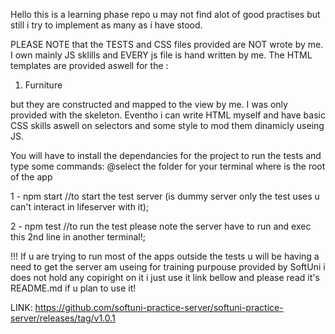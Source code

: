 Hello this is a learning phase repo u may not find alot of good practises but still i try to implement as many as i have stood.

PLEASE NOTE that the TESTS and CSS files provided are NOT wrote by me. I own mainly JS sklills and EVERY js file is hand written by me.
The HTML templates are provided aswell for the :

01. Furniture

   but they are constructed and mapped to the view by me. I was only provided with the skeleton. Eventho i can write HTML myself and have basic CSS skills aswell on selectors and some style to mod them dinamicly useing JS. 

You will have to install the dependancies for the project to run the tests and type some commands:
@select the folder for your terminal where is the root of the app

1 - npm start //to start the test server (is dummy server only the test uses u can't interact in lifeserver with it);

2 - npm test //to run the test please note the server have to run and exec this 2nd line in another terminal!;



!!! If u are trying to run most of the apps outside the tests u will be having a need to get the server am useing for training purpouse provided by SoftUni i does not hold any copiright on it i just use it link bellow and please read it's README.md if u plan to use it!

LINK: https://github.com/softuni-practice-server/softuni-practice-server/releases/tag/v1.0.1
